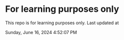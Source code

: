 # For learning purposes only
This repo is for learning purposes only.
Last updated at

Sunday, June 16, 2024 4:52:07 PM

